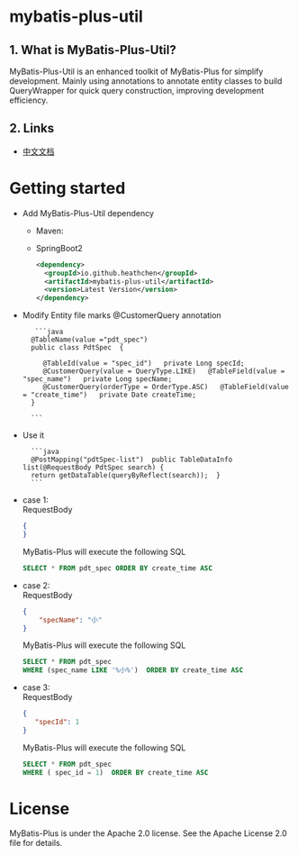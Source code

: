 
# mybatis-plus-util

## 1. What is MyBatis-Plus-Util?
MyBatis-Plus-Util is an enhanced toolkit of MyBatis-Plus for simplify development. Mainly using annotations to annotate entity classes to build QueryWrapper for quick query construction, improving development efficiency.

## 2. Links
- [中文文档](https://github.com/HeathCHEN/mybatis-plus-util/blob/dev/README-zh.md)

# Getting started
- Add MyBatis-Plus-Util dependency
    - Maven:
    - SpringBoot2

      ```xml  
      <dependency>       
        <groupId>io.github.heathchen</groupId>        
        <artifactId>mybatis-plus-util</artifactId>        
        <version>Latest Version</version>    
      </dependency>  
      ```  
- Modify Entity file marks @CustomerQuery annotation

         ```java  
        @TableName(value ="pdt_spec")  
        public class PdtSpec  {  
          
           @TableId(value = "spec_id")   private Long specId;  
           @CustomerQuery(value = QueryType.LIKE)   @TableField(value = "spec_name")   private Long specName;  
           @CustomerQuery(orderType = OrderType.ASC)   @TableField(value = "create_time")   private Date createTime;  
        }  
          
        ```  

- Use it
  
        ```java
        @PostMapping("pdtSpec-list")  public TableDataInfo list(@RequestBody PdtSpec search) {    
        return getDataTable(queryByReflect(search));  }  
        ```  


- case 1:  
  RequestBody
    ```json  
    {  
    }  
    ``` 
  MyBatis-Plus will execute the following SQL
    ```sql  
    SELECT * FROM pdt_spec ORDER BY create_time ASC  
    ```          
- case 2:  
  RequestBody
    ```json  
    {       
	    "specName": "小"  
    }  
    ```   
  MyBatis-Plus will execute the following SQL
  ``` sql
  SELECT * FROM pdt_spec  
  WHERE (spec_name LIKE '%小%')  ORDER BY create_time ASC  
  ```  

- case 3:  
  RequestBody
  ```json  
  {  
     "specId": 1
  }  
  ```  
  MyBatis-Plus will execute the following SQL
  ```sql  
  SELECT * FROM pdt_spec  
  WHERE ( spec_id = 1)  ORDER BY create_time ASC  
  ```  


# License

MyBatis-Plus is under the Apache 2.0 license. See the Apache License 2.0 file for details.
